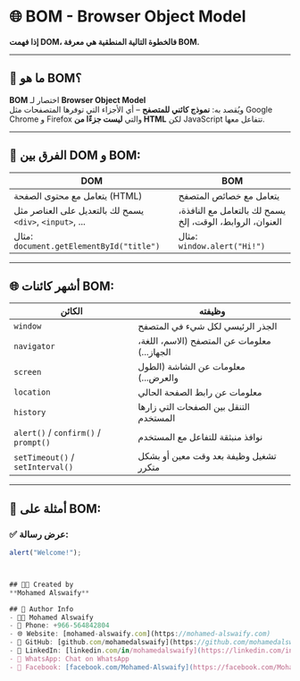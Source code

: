 # 🌐 BOM - Browser Object Model

**إذا فهمت DOM، فالخطوة التالية المنطقية هي معرفة BOM.**

---

## 📘 ما هو BOM؟

**BOM** اختصار لـ **Browser Object Model**  
ويُقصد به: **نموذج كائني للمتصفح** – أي الأجزاء التي توفرها المتصفحات مثل Google Chrome و Firefox والتي **ليست جزءًا من HTML** لكن JavaScript تتفاعل معها.

---

## 🧠 الفرق بين DOM و BOM:

| DOM                                                      | BOM                                                       |
| -------------------------------------------------------- | --------------------------------------------------------- |
| يتعامل مع محتوى الصفحة (HTML)                            | يتعامل مع خصائص المتصفح                                   |
| يسمح لك بالتعديل على العناصر مثل `<div>`, `<input>`, ... | يسمح لك بالتعامل مع النافذة، العنوان، الروابط، الوقت، إلخ |
| مثال: `document.getElementById("title")`                 | مثال: `window.alert("Hi!")`                               |

---

## 🌐 أشهر كائنات BOM:

| الكائن                               | وظيفته                                       |
| ------------------------------------ | -------------------------------------------- |
| `window`                             | الجذر الرئيسي لكل شيء في المتصفح             |
| `navigator`                          | معلومات عن المتصفح (الاسم، اللغة، الجهاز...) |
| `screen`                             | معلومات عن الشاشة (الطول والعرض...)          |
| `location`                           | معلومات عن رابط الصفحة الحالي                |
| `history`                            | التنقل بين الصفحات التي زارها المستخدم       |
| `alert()` / `confirm()` / `prompt()` | نوافذ منبثقة للتفاعل مع المستخدم             |
| `setTimeout()` / `setInterval()`     | تشغيل وظيفة بعد وقت معين أو بشكل متكرر       |

---

## 🎯 أمثلة على BOM:

### ✅ عرض رسالة:

```javascript
alert("Welcome!");



## 👨‍💻 Created by
**Mohamed Alswaify**

## 👤 Author Info
- 👨‍🏫 Mohamed Alswaify
- 📱 Phone: +966-564842804
- 🌐 Website: [mohamed-alswaify.com](https://mohamed-alswaify.com)
- 🔗 GitHub: [github.com/mohamedalswaify](https://github.com/mohamedalswaify)
- 💼 LinkedIn: [linkedin.com/in/mohamedalswaify](https://linkedin.com/in/mohamedalswaify)
- 💬 WhatsApp: Chat on WhatsApp
- 📘 Facebook: [facebook.com/Mohamed-Alswaify](https://facebook.com/Mohamed-Alswaify)